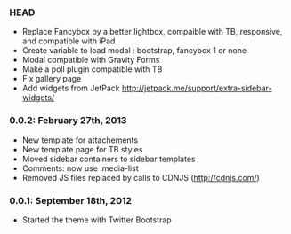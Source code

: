 ### HEAD
* Replace Fancybox by a better lightbox, compaible with TB, responsive, and compatible with iPad
* Create variable to load modal : bootstrap, fancybox 1 or none
* Modal compatible with Gravity Forms
* Make a poll plugin compatible with TB
* Fix gallery page
* Add widgets from JetPack http://jetpack.me/support/extra-sidebar-widgets/

### 0.0.2: February 27th, 2013
* New template for attachements
* New template page for TB styles
* Moved sidebar containers to sidebar templates
* Comments: now use .media-list
* Removed JS files replaced by calls to CDNJS (http://cdnjs.com/)

### 0.0.1: September 18th, 2012
* Started the theme with Twitter Bootstrap